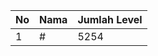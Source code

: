 | No | Nama            | Jumlah Level |
|----|-----------------|--------------|
| 1  | #    |    5254        |
